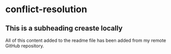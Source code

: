 # conflict-resolution

## This is a subheading creaste locally

All of this content added to the readme file has been added from my remote GitHub repository.
